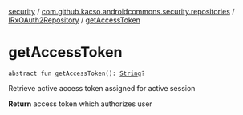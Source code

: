 [security](../../index.md) / [com.github.kacso.androidcommons.security.repositories](../index.md) / [IRxOAuth2Repository](index.md) / [getAccessToken](./get-access-token.md)

# getAccessToken

`abstract fun getAccessToken(): `[`String`](https://kotlinlang.org/api/latest/jvm/stdlib/kotlin/-string/index.html)`?`

Retrieve active access token assigned for active session

**Return**
access token which authorizes user

